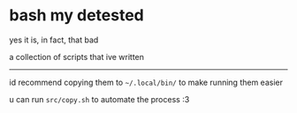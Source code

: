 # bash my detested

yes it is, in fact, that bad

a collection of scripts that ive written

<hr>

id recommend copying them to `~/.local/bin/` to make running them easier

u can run `src/copy.sh` to automate the process :3

